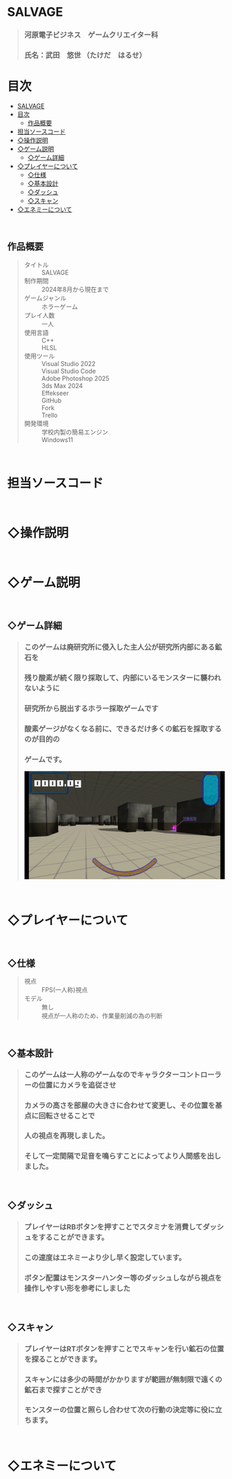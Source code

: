 # SALVAGE
> ### 河原電子ビジネス　ゲームクリエイター科
> ### 氏名：武田　悠世 （たけだ　はるせ）



# 目次
- [SALVAGE](#salvage)
- [目次](#目次)
  - [作品概要](#作品概要)
- [担当ソースコード](#担当ソースコード)
- [◇操作説明](#操作説明)
- [◇ゲーム説明](#ゲーム説明)
  - [◇ゲーム詳細](#ゲーム詳細)
- [◇プレイヤーについて](#プレイヤーについて)
  - [◇仕様](#仕様)
  - [◇基本設計](#基本設計)
  - [◇ダッシュ](#ダッシュ)
  - [◇スキャン](#スキャン)
- [◇エネミーについて](#エネミーについて)

<br />
  
<a id = "anchor1"></a>
## 作品概要
> <d1>
> <dt> タイトル</dt>
> <dd> SALVAGE</dd>
> <dt> 制作期間</dt>
> <dd> 2024年8月から現在まで</dd>
> </dl>
> <dt> ゲームジャンル</dt>
> <dd> ホラーゲーム</dd>
> <dt> プレイ人数</dt>
> <dd> 一人</dd>
> <dt> 使用言語</dt>
> <dd> C++</dd>
> <dd> HLSL</dd>
> <dt> 使用ツール</dt>
> <dd> Visual Studio 2022</dd>
> <dd> Visual Studio Code</dd>
> <dd> Adobe Photoshop 2025</dd>
> <dd> 3ds Max 2024</dd>
> <dd> Effekseer</dd>
> <dd> GitHub</dd>
> <dd> Fork</dd>
> <dd> Trello</dd>
> <dt> 開発環境</dt>
> <dd> 学校内製の簡易エンジン</dd>
> <dd> Windows11</dd>
> </dl>



<br />

<a id = "anchor2"></a>
# 担当ソースコード

<br />

<a id = "anchor3"></a>
# ◇操作説明

<br />

<a id = "anchor4"></a>
# ◇ゲーム説明

<br />

<a id = "game"></a>
## ◇ゲーム詳細
> ### このゲームは廃研究所に侵入した主人公が研究所内部にある鉱石を</dd>
> ### 残り酸素が続く限り採取して、内部にいるモンスターに襲われないように</dd>
> ### 研究所から脱出するホラー採取ゲームです</dd>
> ### 酸素ゲージがなくなる前に、できるだけ多くの鉱石を採取するのが目的の</dd>
> ### ゲームです。
> ![alt text](image1.png)

<br />

<a id = "player"></a>
# ◇プレイヤーについて

<br />

<a id = "playerSpecification"></a>
## ◇仕様
> <dl>
> <dt> 視点</dt>
> <dd> FPS(一人称)視点</dd>
> <dt> モデル</dt>
> <dd> 無し</dd>
> <dd> 視点が一人称のため、作業量削減の為の判断</dd>
> </dl>

<br />

<a id = "playerBasicDesign"></a>
## ◇基本設計
> ### このゲームは一人称のゲームなのでキャラクターコントローラーの位置にカメラを追従させ</dd>
> ### カメラの高さを部屋の大きさに合わせて変更し、その位置を基点に回転させることで</dd>
> ### 人の視点を再現しました。
> ### そして一定間隔で足音を鳴らすことによってより人間感を出しました。</dd>

<br />

<a id = "run"></a>
## ◇ダッシュ
> ### プレイヤーはRBボタンを押すことでスタミナを消費してダッシュをすることができます。</dd>
> ### この速度はエネミーより少し早く設定しています。 </dd>
> ### ボタン配置はモンスターハンター等のダッシュしながら視点を操作しやすい形を参考にしました</dd>

<br />

<a id = "scan"></a>
## ◇スキャン
> ### プレイヤーはRTボタンを押すことでスキャンを行い鉱石の位置を探ることができます。</dd>
> ### スキャンには多少の時間がかかりますが範囲が無制限で遠くの鉱石まで探すことができ</dd>
> ### モンスターの位置と照らし合わせて次の行動の決定等に役に立ちます。</dd>

<br />

<a id = "enemy"></a>
# ◇エネミーについて

<br />

